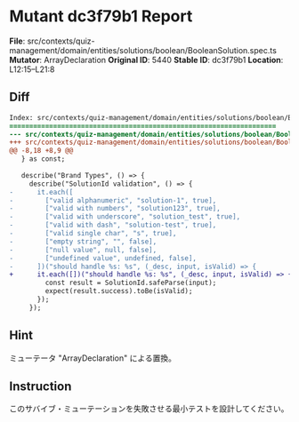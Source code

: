 # Mutant dc3f79b1 Report

**File**: src/contexts/quiz-management/domain/entities/solutions/boolean/BooleanSolution.spec.ts
**Mutator**: ArrayDeclaration
**Original ID**: 5440
**Stable ID**: dc3f79b1
**Location**: L12:15–L21:8

## Diff

```diff
Index: src/contexts/quiz-management/domain/entities/solutions/boolean/BooleanSolution.spec.ts
===================================================================
--- src/contexts/quiz-management/domain/entities/solutions/boolean/BooleanSolution.spec.ts	original
+++ src/contexts/quiz-management/domain/entities/solutions/boolean/BooleanSolution.spec.ts	mutated #5440
@@ -8,18 +8,9 @@
   } as const;
 
   describe("Brand Types", () => {
     describe("SolutionId validation", () => {
-      it.each([
-        ["valid alphanumeric", "solution-1", true],
-        ["valid with numbers", "solution123", true],
-        ["valid with underscore", "solution_test", true],
-        ["valid with dash", "solution-test", true],
-        ["valid single char", "s", true],
-        ["empty string", "", false],
-        ["null value", null, false],
-        ["undefined value", undefined, false],
-      ])("should handle %s: %s", (_desc, input, isValid) => {
+      it.each([])("should handle %s: %s", (_desc, input, isValid) => {
         const result = SolutionId.safeParse(input);
         expect(result.success).toBe(isValid);
       });
     });
```

## Hint

ミューテータ "ArrayDeclaration" による置換。

## Instruction

このサバイブ・ミューテーションを失敗させる最小テストを設計してください。
